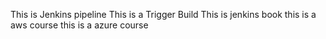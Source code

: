 This is Jenkins pipeline
This is a Trigger Build
This is jenkins book
this is a aws course
this is a azure course 
